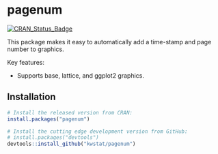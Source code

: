 # pagenum

[![CRAN_Status_Badge](http://www.r-pkg.org/badges/version/pagenum)](https://cran.r-project.org/package=pagenum)

This package makes it easy to automatically add a time-stamp and page number to graphics.

Key features:

* Supports base, lattice, and ggplot2 graphics.

## Installation

```R
# Install the released version from CRAN:
install.packages("pagenum")

# Install the cutting edge development version from GitHub:
# install.packages("devtools")
devtools::install_github("kwstat/pagenum")
```

